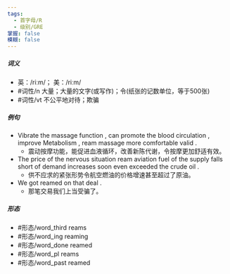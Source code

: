 ```yaml
---
tags:
  - 首字母/R
  - 级别/GRE
掌握: false
模糊: false
---
```

##### 词义
- 英：/riːm/； 美：/riːm/
- #词性/n  大量；大量的文字(或写作)；令(纸张的记数单位，等于500张)
- #词性/vt  不公平地对待；欺骗
##### 例句
- Vibrate the massage function , can promote the blood circulation , improve Metabolism , ream massage more comfortable valid .
	- 震动按摩功能，能促进血液循环，改善新陈代谢，令按摩更加舒适有效。
- The price of the nervous situation ream aviation fuel of the supply falls short of demand increases soon even exceeded the crude oil .
	- 供不应求的紧张形势令航空燃油的价格增速甚至超过了原油。
- We got reamed on that deal .
	- 那笔交易我们上当受骗了。
##### 形态
- #形态/word_third reams
- #形态/word_ing reaming
- #形态/word_done reamed
- #形态/word_pl reams
- #形态/word_past reamed
